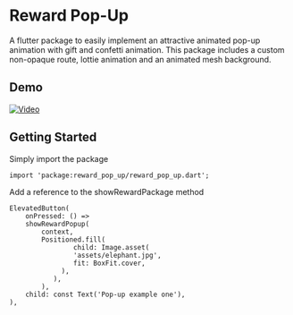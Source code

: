 # Reward Pop-Up

A flutter package to easily implement an attractive animated pop-up animation with gift and confetti animation. This package includes a custom non-opaque route, lottie animation and an animated mesh background.

## Demo

[![Video](https://img.youtube.com/vi/v8jhP1y07NY/maxresdefault.jpg)](https://www.youtube.com/watch?v=v8jhP1y07NY)

## Getting Started

Simply import the package 

```
import 'package:reward_pop_up/reward_pop_up.dart';
```

Add a reference to the showRewardPackage method

```
ElevatedButton(
    onPressed: () => 
    showRewardPopup(
        context,
        Positioned.fill(
                child: Image.asset(
                'assets/elephant.jpg',
                fit: BoxFit.cover,
             ),
           ),
        ),
    child: const Text('Pop-up example one'),
),
```
